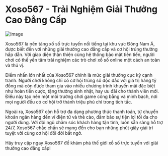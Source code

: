 # Xoso567 - Trải Nghiệm Giải Thưởng Cao Đẳng Cấp

![Image](https://github.com/user-attachments/assets/bd51ea9f-0666-407b-a7a7-98ead6de688c)

Xoso567 là nền tảng xổ số trực tuyến nổi tiếng tại khu vực Đông Nam Á, được biết đến với những giải thưởng cao đẳng cấp và cơ hội trúng thưởng hấp dẫn. Với giao diện thân thiện cùng hệ thống bảo mật tiên tiến, người chơi có thể yên tâm trải nghiệm các trò chơi xổ số online một cách an toàn và thú vị.

Điểm nhấn lớn nhất của Xoso567 chính là mức giải thưởng cực kỳ cạnh tranh. Người chơi không chỉ có cơ hội trúng số độc đắc với giá trị hàng tỷ đồng mà còn được tham gia vào nhiều chương trình khuyến mãi đặc biệt như hoàn tiền cược, tặng thưởng sinh nhật, hay ưu đãi cho thành viên mới. Điều này tạo nên một môi trường chơi game công bằng và minh bạch, nơi mọi người đều có cơ hội trở thành triệu phú chỉ trong tích tắc.

Ngoài ra, Xoso567 còn hỗ trợ đa dạng phương thức thanh toán, từ chuyển khoản ngân hàng đến ví điện tử và thẻ cào, đảm bảo sự tiện lợi tối đa cho người dùng. Với đội ngũ chăm sóc khách hàng tận tình, luôn sẵn sàng hỗ trợ 24/7, Xoso567 chắc chắn sẽ mang đến cho bạn những phút giây giải trí tuyệt vời cùng cơ hội đổi đời bất ngờ.

Hãy truy cập ngay Xoso567 để khám phá thế giới xổ số trực tuyến với giải thưởng cao đẳng cấp!